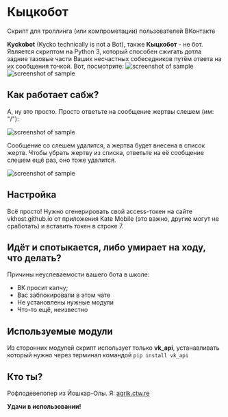 # Кыцкобот

Скрипт для троллинга (или компрометации) пользователей ВКонтакте

**Kyckobot** (Kycko teсhnically is not a Bot), также **Кыцкобот** - не бот. Является скриптом на Python 3, который способен сжигать дотла задние тазовые части Ваших несчастных собеседников путём ответа на их сообщения точкой. Вот, посмотрите:
![screenshot of sample](https://sun9-29.userapi.com/0nnqKhq7btbz4qFR1T1pH7emIyYUiliBIAIFrw/golmFMMOCnk.jpg)
![screenshot of sample](https://sun9-63.userapi.com/osYfwfqctpelaer5EMOCh_XCWLAF5VfNuUMGMQ/JCVWrQMAY-I.jpg)

## Как работает сабж?
А, ну это просто. Просто ответьте на сообщение жертвы слешем (им: "/"):

![screenshot of sample](https://sun9-9.userapi.com/6kWUej801Z71ooQAHUs9gCRwS14k5J2bPe8rpQ/Xxe2CT6i5HY.jpg)

Сообщение со слешем удалится, а жертва будет внесена в список жертв. Чтобы убрать жертву из списка, ответьте на её сообщение слешем ещё раз, оно тоже удалится.

![screenshot of sample](https://sun9-35.userapi.com/ptWT09-7Lh7sd96oAAOyEO1zSseRvYUqnDQ7vA/gKL1kpMZVf8.jpg)

## Настройка

Всё просто! Нужно сгенерировать свой access-токен на сайте vkhost.github.io от приложения Kate Mobile (это важно, другие могут не сработать) и вставить токен в строке 7.

## Идёт и спотыкается, либо умирает на ходу, что делать?

Причины неуспеваемости вашего бота в школе:

* ВК просит капчу;
* Вас заблокировали в этом чате
* Не установлены нужные модули
* Что-то ещё, неизвестно

## Используемые модули

Из сторонних модулей скрипт использует только **vk_api**, устанавливать который нужно через терминал командой ```pip install vk_api```

## Кто ты?

Рофлодевелопер из Йошкар-Олы. Я: [agrik.ctw.re](https://agrik.ctw.re)

**Удачи в использовании!**
